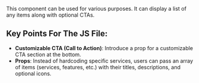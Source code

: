 This component can be used for various purposes. It can display a list of any items along with optional CTAs.

## Key Points For The JS File:
* **Customizable CTA (Call to Action)**: Introduce a prop for a customizable CTA section at the bottom.
* **Props**: Instead of hardcoding specific services, users can pass an array of items (services, features, etc.) with their titles, descriptions, and optional icons.